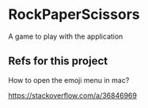 # RockPaperScissors

A game to play with the application


## Refs for this project

How to open the emoji menu in mac?

https://stackoverflow.com/a/36846969


